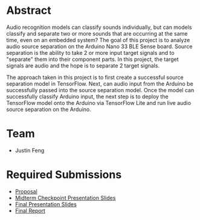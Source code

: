 # Abstract

Audio recognition models can classify sounds individually, but can models classify and separate two or more sounds that are occurring at the same time, even on an embedded system? The goal of this project is to analyze audio source separation on the Arduino Nano 33 BLE Sense board. Source separation is the ability to take 2 or more input target signals and to "separate" them into their component parts. In this project, the target signals are audio and the hope is to separate 2 target signals. 

The approach taken in this project is to first create a successful source separation model in TensorFlow. Next, can audio input from the Arduino be successfully passed into the source separation model. Once the model can successfully classify Arduino input, the next step is to deploy the TensorFlow model onto the Arduino via TensorFlow Lite and run live audio source separation on the Arduino.

# Team

* Justin Feng

# Required Submissions

* [Proposal](proposal)
* [Midterm Checkpoint Presentation Slides](http://)
* [Final Presentation Slides](http://)
* [Final Report](report)
